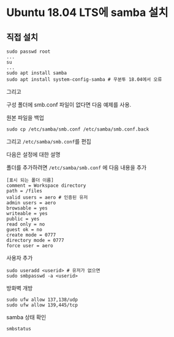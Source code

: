 # Ubuntu 18.04 LTS에 samba 설치

## 직접 설치

```
sudo passwd root
...
su
...
sudo apt install samba
sudo apt install system-config-samba # 우분투 18.04에서 오류
```

그리고

구성 폴더에 smb.conf 파일이 없다면 다음 예제를 사용.

원본 파일을 백업

```
sudo cp /etc/samba/smb.conf /etc/samba/smb.conf.back
```

그리고 `/etc/samba/smb.conf`를 편집

다음은 설정에 대한 설명

폴더를 추가하려면 `/etc/samba/smb.conf` 에 다음 내용을 추가

```
[표시 되는 폴더 이름]
comment = Workspace directory
path = /files
valid users = aero # 인증된 유저
admin users = aero
browsable = yes
writeable = yes
public = yes
read only = no
guest ok = no
create mode = 0777
directory mode = 0777
force user = aero
```

사용자 추가

```
sudo useradd <userid> # 유저가 없으면
sudo smbpasswd -a <userid>
```

방화벽 개방

```
sudo ufw allow 137,138/udp
sudo ufw allow 139,445/tcp
```

samba 상태 확인

```
smbstatus
```

